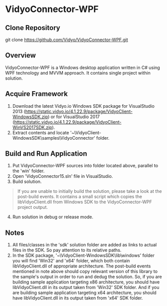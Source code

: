 # VidyoConnector-WPF

## Clone Repository
git clone https://github.com/Vidyo/VidyoConnector-WPF.git

## Overview
VidyoConnector-WPF is a Windows desktop application written in C# using WPF technology and MVVM approach. It contains single project within solution. 

## Acquire Framework
1. Download the latest Vidyo.io Windows SDK package for VisualStudio 2013 (https://static.vidyo.io/4.1.22.9/package/VidyoClient-WindowsSDK.zip) or for VisualStudio 2017 (https://static.vidyo.io/4.1.22.9/package/VidyoClient-WinVS2017SDK.zip).
2. Extract contents and locate '~\VidyoClient-WindowsSDK\samples\VidyoConnector' folder.

## Build and Run Application
1. Put VidyoConnector-WPF sources into folder located above, parallel to the 'win' folder.
2. Open 'VidyoConnector15.sln' file in VisualStudio.
3. Build solution.

> If you are unable to initially build the solution, please take a look at the post-build events. It contains a small script which copies the libVidyoClient.dll from Windows SDK to the VidyoConnector-WPF project output.

4. Run solution in debug or release mode.

## Notes
1. All files/classes in the 'sdk' solution folder are added as links to actual files in the SDK. So pay attention to its relative paths.
2. In the SDK package, '~\VidyoClient-WindowsSDK\lib\windows\' folder you will find 'Win32' and 'x64' folder, which both contain libVidyoClient.dll of appropriate architecture. The post-build events mentioned in note above should copy relevant version of this library to the sample's output in order to run and dedug the solution. So, if you are building sample application targeting x86 architecture, you should have libVidyoClient.dll in its output taken from 'Win32' SDK folder. And if you are building sample application targeting x64 architecture, you should have libVidyoClient.dll in its output taken from 'x64' SDK folder.
